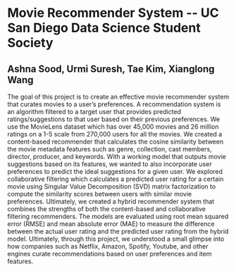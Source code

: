 # Movie Recommender System -- UC San Diego Data Science Student Society 
## Ashna Sood, Urmi Suresh, Tae Kim, Xianglong Wang

The goal of this project is to create an effective movie recommender system that curates movies to a user’s preferences. A recommendation system is an algorithm filtered to a target user that provides predicted ratings/suggestions to that user based on their previous preferences. We use the MovieLens dataset which has over 45,000 movies and 26 million ratings on a 1-5 scale from 270,000 users for all the movies. We created a content-based recommender that calculates the cosine similarity between the movie metadata features such as genre, collection, cast members, director, producer, and keywords. With a working model that outputs movie suggestions based on its features, we wanted to also incorporate user preferences to predict the ideal suggestions for a given user. We explored collaborative filtering which calculates a predicted user rating for a certain movie using Singular Value Decomposition (SVD) matrix factorization to compute the similarity scores between users with similar movie preferences. Ultimately, we created a hybrid recommender system that combines the strengths of both the content-based and collaborative filtering recommenders. The models are evaluated using root mean squared error (RMSE) and mean absolute error (MAE) to measure the difference between the actual user rating and the predicted user rating from the hybrid model. Ultimately, through this project, we understood a small glimpse into how companies such as Netflix, Amazon, Spotify, Youtube, and other engines curate recommendations based on user preferences and item features. 
